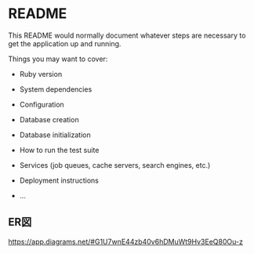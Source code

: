 # README

This README would normally document whatever steps are necessary to get the
application up and running.

Things you may want to cover:

* Ruby version

* System dependencies

* Configuration

* Database creation

* Database initialization

* How to run the test suite

* Services (job queues, cache servers, search engines, etc.)

* Deployment instructions

* ...


## ER図
https://app.diagrams.net/#G1U7wnE44zb40v6hDMuWt9Hv3EeQ80Ou-z